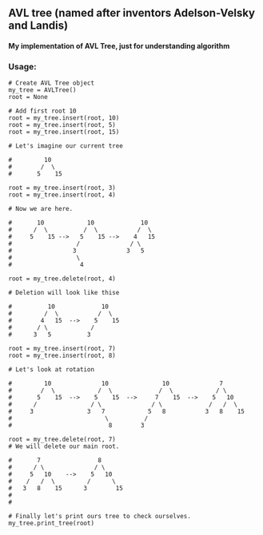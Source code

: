 ## AVL tree (named after inventors Adelson-Velsky and Landis) 
#### My implementation of AVL Tree, just for understanding algorithm


### Usage:

    # Create AVL Tree object
    my_tree = AVLTree()
    root = None
    
    # Add first root 10
    root = my_tree.insert(root, 10)
    root = my_tree.insert(root, 5)
    root = my_tree.insert(root, 15)
    
    # Let's imagine our current tree
    
    #         10                                        
    #        /  \                                        
    #       5    15                                                   

    root = my_tree.insert(root, 3)
    root = my_tree.insert(root, 4)
    
    # Now we are here.
    
    #       10            10             10   
    #      /  \          /  \           /  \  
    #     5    15 -->   5    15 -->    4   15 
    #                  /              / \     
    #                 3              3   5    
    #                  \                      
    #                   4                     

    root = my_tree.delete(root, 4) 
    
    # Deletion will look like thise

    #          10             10    
    #         /  \           /  \   
    #        4   15  -->    5    15 
    #       / \            /        
    #      3   5          3                                       

    root = my_tree.insert(root, 7)
    root = my_tree.insert(root, 8)
    
    # Let's look at rotation

    #         10              10               10              7      
    #        /  \            /  \             /  \            / \     
    #       5    15  -->    5    15  -->     7    15  -->    5   10   
    #      /               / \              / \             /   /  \  
    #     3               3   7            5   8           3   8    15
    #                          \          /                           
    #                           8        3                            

    root = my_tree.delete(root, 7)
    # We will delete our main root.

    #       7                8                                           
    #      / \              / \                                           
    #     5   10    -->    5   10                                                      
    #    /   /  \         /      \                                         
    #   3   8    15      3        15                                      
    #                                                   
    #                                            

    # Finally let's print ours tree to check ourselves.
    my_tree.print_tree(root)
